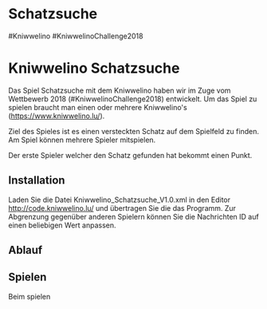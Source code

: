 # Schatzsuche
#Kniwwelino
#KniwwelinoChallenge2018

# Kniwwelino Schatzsuche

Das Spiel Schatzsuche mit dem Kniwwelino haben wir im Zuge vom Wettbewerb 2018 (#KniwwelinoChallenge2018) entwickelt.
Um das Spiel zu spielen braucht man einen oder mehrere Kniwwelino's (https://www.kniwwelino.lu/).

Ziel des Spieles ist es einen versteckten Schatz auf dem Spielfeld zu finden. Am Spiel können mehrere Spieler mitspielen.

Der erste Spieler welcher den Schatz gefunden hat bekommt einen Punkt.

## Installation

Laden Sie die Datei Kniwwelino_Schatzsuche_V1.0.xml in den Editor http://code.kniwwelino.lu/ und übertragen Sie die das Programm.
Zur Abgrenzung gegenüber anderen Spielern können Sie die Nachrichten ID auf einen beliebigen Wert anpassen.

## Ablauf



## Spielen

Beim spielen 

